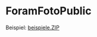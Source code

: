 # ForamFotoPublic

Beispiel: [beispiele.ZIP](https://github.com/user-attachments/files/19630398/beispiele.ZIP)

